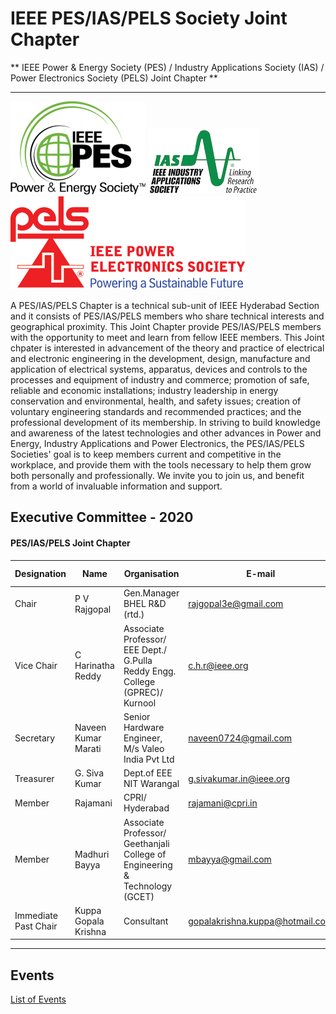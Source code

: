 # IEEE PES/IAS/PELS Society Joint Chapter
** IEEE Power & Energy Society (PES) / Industry Applications Society (IAS) / Power Electronics Society (PELS) Joint Chapter **

---

![PES](/user/img/logos/pes-logo.png)
![IAS](/user/img/logos/ias-logo.png)
![PELS](/user/img/logos/pels-logo.png)

A PES/IAS/PELS Chapter is a technical sub-unit of IEEE Hyderabad Section and it consists of PES/IAS/PELS members who share technical interests and geographical proximity.  This Joint Chapter provide PES/IAS/PELS members with the opportunity to meet and learn from fellow IEEE members. This Joint chpater is interested in advancement of the theory and practice of electrical and electronic engineering in the development, design, manufacture and application of electrical systems, apparatus, devices and controls to the processes and equipment of industry and commerce; promotion of safe, reliable and economic installations; industry leadership in energy conservation and environmental, health, and safety issues; creation of voluntary engineering standards and recommended practices; and the professional development of its membership. In striving to build knowledge and awareness of the latest technologies and other advances in Power and Energy, Industry Applications  and Power Electronics, the PES/IAS/PELS Societies' goal is to keep members current and competitive in the workplace, and provide them with the tools necessary to help them grow both personally and professionally.  We invite you to join us, and benefit from a world of invaluable information and support.

## Executive Committee - 2020

#### PES/IAS/PELS Joint Chapter

| Designation          | Name                 | Organisation                | E-mail                          |      Membership No |
| -------------------- | -------------------- | --------------------------- | ------------------------------- | ---------------- |
| Chair                | P V Rajgopal         | Gen.Manager BHEL R&D (rtd.) | rajgopal3e@gmail.com            | SM 90447214   |
| Vice Chair           | C Harinatha Reddy	     | Associate Professor/ EEE Dept./ G.Pulla Reddy Engg. College (GPREC)/ Kurnool	           | c.h.r@ieee.org           | SM 92368254   |
| Secretary            | Naveen Kumar Marati  | Senior Hardware Engineer, M/s Valeo India Pvt Ltd	        | naveen0724@gmail.com            | M 92359565    |
| Treasurer            | G. Siva Kumar        | Dept.of EEE  NIT Warangal   | g.sivakumar.in@ieee.org         | SM 90534984   |
| Member               | Rajamani  | CPRI/ Hyderabad	           |rajamani@cpri.in               | M 90443596   |
| Member               | Madhuri Bayya	          | Associate Professor/ Geethanjali College of Engineering & Technology (GCET)                 | mbayya@gmail.com          | M 91138944 |              
| Immediate Past Chair | Kuppa Gopala Krishna | Consultant                  | gopalakrishna.kuppa@hotmail.com | M 80168118    |
----
## Events
[List of Events](rssfeed/list.html)